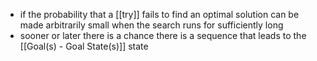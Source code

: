 - if the probability that a [[try]] fails to find an optimal solution can be made arbitrarily small when the search runs for sufficiently long
- sooner or later there is a chance there is a sequence that leads to the [[Goal(s) - Goal State(s)]] state